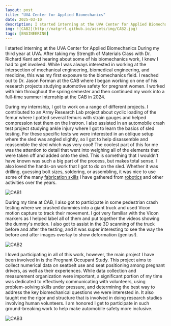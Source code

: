 ```yaml
---
layout: post
title: "UVA Center for Applied Biomechanics"
date: 2025-03-10
description: I started interning at the UVA Center for Applied Biomechanics During my third year at UVA. After taking my Strength of Materials Class with Dr. Richard Kent and hearing about some of his biomechanics work, I knew I had to get involved. While I was always interested in working at the intersection of mechanical engineering, biomedical engineering, and medicine, this was my first exposure to the biomechanics field. I reached out to Dr. Jason Forman at the CAB where I began working on one of his research projects studying automotive safety for pregnant women. I worked with him throughout the spring semester and then continued my work into a full-time summer internship at the CAB in 2024.
img: ![CAB2](http://natgrrl.github.io/assets/img/CAB2.jpg)
tags: [ENGINEERING]
---
```


I started interning at the UVA Center for Applied Biomechanics During my third year at UVA. After taking my Strength of Materials Class with Dr. Richard Kent and hearing about some of his biomechanics work, I knew I had to get involved. While I was always interested in working at the intersection of mechanical engineering, biomedical engineering, and medicine, this was my first exposure to the biomechanics field. I reached out to Dr. Jason Forman at the CAB where I began working on one of his research projects studying automotive safety for pregnant women. I worked with him throughout the spring semester and then continued my work into a full-time summer internship at the CAB in 2024. 

During my internship, I got to work on a range of different projects. I contributed to an Army Research Lab project about cyclic loading of the femur where I potted several femurs with strain gauges and helped compression test them on the Instron. I also assisted in an automobile crash test project studying ankle injury where I got to learn the basics of sled testing. For these specific tests we were interested in an oblique setup where the sled was angled slightly, so I got to help disassemble and reassemble the sled which was very cool! The coolest part of this for me was the attention to detail that went into weighing all of the elements that were taken off and added onto the sled. This is something that I wouldn't have known was such a big part of the process, but makes total sense. I also loved the hands-on work that I got to do on the sled. Whether it was drilling, guessing bolt sizes, soldering, or assembling, it was nice to use some of the many [fabrication skills](https://natgrrl.github.io/machine-shop/) I have gathered from [robotics](https://natgrrl.github.io/mech-pit-lead-robotics/) and other activities over the years.

![CAB1](http://natgrrl.github.io/assets/img/CAB1.jpg)

During my time at CAB, I also got to participate in some pedestrian crash testing where we crashed dummies into a giant truck and used Vicon motion capture to track their movement. I got very familiar with the Vicon markers as I helped label all of them and put together the videos showing the dummy's motion. I also got to assist in the 3D scanning of the truck before and after the testing, and it was super interesting to see the way the before and after images overlay to show deformation (genius!).

![CAB2](http://natgrrl.github.io/assets/img/CAB2.jpg)

I loved participating in all of this work, however, the main project I have been involved in is the Pregnant Occupant Study. This project aims to collect numerical data on seatbelt use and seat positioning among pregnant drivers, as well as their experiences. While data collection and measurement organization were important, a significant portion of my time was dedicated to effectively communicating with volunteers, using problem-solving skills under pressure, and determining the best way to address the key biomechanical questions we were interested in. It also taught me the rigor and structure that is involved in doing research studies involving human volunteers. I am honored I get to participate in such ground-breaking work to help make automobile safety more inclusive.

![CAB3](http://natgrrl.github.io/assets/img/CAB3.jpg)
